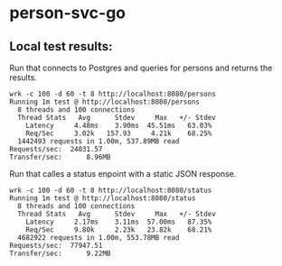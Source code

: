 # person-svc-go


## Local test results:


Run that connects to Postgres and queries for persons and returns the results.

```
wrk -c 100 -d 60 -t 8 http://localhost:8080/persons
Running 1m test @ http://localhost:8080/persons
  8 threads and 100 connections
  Thread Stats   Avg      Stdev     Max   +/- Stdev
    Latency     4.48ms    3.90ms  45.51ms   63.03%
    Req/Sec     3.02k   157.93     4.21k    68.25%
  1442493 requests in 1.00m, 537.89MB read
Requests/sec:  24031.57
Transfer/sec:      8.96MB
```


Run that calles a status enpoint with a static JSON response.

```
wrk -c 100 -d 60 -t 8 http://localhost:8080/status
Running 1m test @ http://localhost:8080/status
  8 threads and 100 connections
  Thread Stats   Avg      Stdev     Max   +/- Stdev
    Latency     2.17ms    3.11ms  57.00ms   87.35%
    Req/Sec     9.80k     2.23k   23.82k    68.21%
  4682922 requests in 1.00m, 553.78MB read
Requests/sec:  77947.51
Transfer/sec:      9.22MB
```
